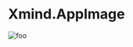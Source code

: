 # Xmind.AppImage

![foo](https://github.com/nx-appbuild-hub/Xmind8.AppImage//actions/workflows/makefile.yml/badge.svg)
